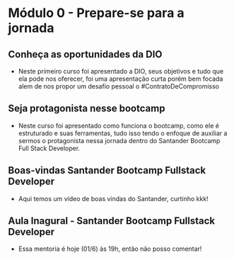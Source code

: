# Módulo 0 - Prepare-se para a jornada

## Conheça as oportunidades da DIO

 - Neste primeiro curso foi apresentado a DIO, seus objetivos e tudo que ela pode nos oferecer, foi uma apresentação curta porém bem focada alem de nos propor um desafio pessoal o #ContratoDeCompromisso

## Seja protagonista nesse bootcamp

 - Neste curso foi apresentado como funciona o bootcamp, como ele é estruturado e suas ferramentas, tudo isso tendo o enfoque de auxiliar a sermos o protagonista nessa jornada dentro do Santander Bootcamp Full Stack Developer.

## Boas-vindas Santander Bootcamp Fullstack Developer

 - Aqui temos um vídeo de boas vindas do Santander, curtinho kkk!

## Aula Inagural - Santander Bootcamp Fullstack Developer

 - Essa mentoria é hoje (01/6) às 19h, então não posso comentar!